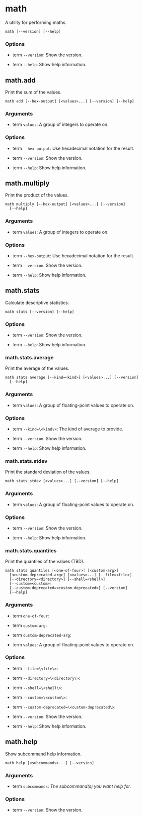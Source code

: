 # math

<!-- Generated by swift-argument-parser -->

A utility for performing maths.

```
math [--version] [--help]
```

### Options

- term `--version`:
Show the version.

- term `--help`:
Show help information.

## math.add

Print the sum of the values.

```
math add [--hex-output] [<values>...] [--version] [--help]
```

### Arguments

- term `values`:
A group of integers to operate on.

### Options

- term `--hex-output`:
Use hexadecimal notation for the result.

- term `--version`:
Show the version.

- term `--help`:
Show help information.

## math.multiply

Print the product of the values.

```
math multiply [--hex-output] [<values>...] [--version]
  [--help]
```

### Arguments

- term `values`:
A group of integers to operate on.

### Options

- term `--hex-output`:
Use hexadecimal notation for the result.

- term `--version`:
Show the version.

- term `--help`:
Show help information.

## math.stats

Calculate descriptive statistics.

```
math stats [--version] [--help]
```

### Options

- term `--version`:
Show the version.

- term `--help`:
Show help information.

### math.stats.average

Print the average of the values.

```
math stats average [--kind=<kind>] [<values>...] [--version]
  [--help]
```

### Arguments

- term `values`:
A group of floating-point values to operate on.

### Options

- term `--kind=\<kind\>`:
The kind of average to provide.

- term `--version`:
Show the version.

- term `--help`:
Show help information.

### math.stats.stdev

Print the standard deviation of the values.

```
math stats stdev [<values>...] [--version] [--help]
```

### Arguments

- term `values`:
A group of floating-point values to operate on.

### Options

- term `--version`:
Show the version.

- term `--help`:
Show help information.

### math.stats.quantiles

Print the quantiles of the values (TBD).

```
math stats quantiles [<one-of-four>] [<custom-arg>]
  [<custom-deprecated-arg>] [<values>...] [--file=<file>]
  [--directory=<directory>] [--shell=<shell>]
  [--custom=<custom>]
  [--custom-deprecated=<custom-deprecated>] [--version]
  [--help]
```

### Arguments

- term `one-of-four`:

- term `custom-arg`:

- term `custom-deprecated-arg`:

- term `values`:
A group of floating-point values to operate on.

### Options

- term `--file=\<file\>`:

- term `--directory=\<directory\>`:

- term `--shell=\<shell\>`:

- term `--custom=\<custom\>`:

- term `--custom-deprecated=\<custom-deprecated\>`:

- term `--version`:
Show the version.

- term `--help`:
Show help information.

## math.help

Show subcommand help information.

```
math help [<subcommands>...] [--version]
```

### Arguments

- term `subcommands`:
*The subcommand(s) you want help for.*


### Options

- term `--version`:
Show the version.
